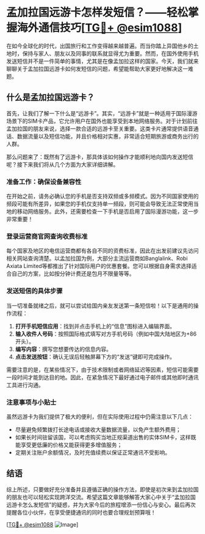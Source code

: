 # 孟加拉国远游卡怎样发短信？——轻松掌握海外通信技巧[[TG💪+ @esim1088](https://t.me/s/esim1088)]

在如今全球化的时代，出国旅行和工作变得越来越普遍。而当你踏上异国他乡的土地时，保持与家人、朋友以及同事的联系就显得尤为重要。然而，在国外使用手机发送短信并不是一件简单的事情，尤其是在像孟加拉这样的国家。今天，我们就来聊聊关于孟加拉国远游卡如何发短信的问题，希望能帮助大家更好地解决这一难题。

## 什么是孟加拉国远游卡？

首先，让我们了解一下什么是“远游卡”。其实，“远游卡”就是一种适用于国际漫游场景下的SIM卡产品，它允许用户在国外也能享受到本地网络服务。对于计划前往孟加拉国的朋友来说，选择一款合适的远游卡至关重要。这类卡片通常提供语音通话、数据流量以及短信功能，并且价格相对实惠，非常适合短期旅游或商务出行的人群。

那么问题来了：既然有了远游卡，那具体该如何操作才能顺利地向国内发送短信呢？接下来我们将从几个方面为大家详细讲解。

### 准备工作：确保设备兼容性

在开始之前，请务必确认您的手机是否支持双频或多频模式。因为不同国家使用的频段可能有所差异，如果您的手机仅支持单一频段，则可能会导致无法正常使用当地的移动网络服务。此外，还需要检查一下手机是否启用了国际漫游功能，这一步非常重要！

### 登录运营商官网查询收费标准

每个国家及地区的电信运营商都有各自不同的资费标准，因此在出发前建议先访问相关网站查询清楚。以孟加拉国为例，大部分主流运营商如Banglalink、Robi Axiata Limited等都推出了针对国际用户的优惠套餐。您可以根据自身需求选择适合自己的方案，比如按分钟计费还是包月不限量等等。

### 发送短信的具体步骤

当一切准备就绪之后，就可以尝试给国内亲友发送第一条短信啦！以下是通用的操作流程：

1. **打开手机短信应用**：找到并点击手机上的“信息”图标进入编辑界面。
2. **输入收件人号码**：按照国际格式填写对方手机号码（例如中国大陆地区为+86开头）。
3. **编写内容**：撰写您想要传达的信息内容。
4. **点击发送按钮**：确认无误后轻触屏幕下方的“发送”键即可完成操作。

需要注意的是，在某些情况下，由于技术限制或者网络延迟等因素，短信可能需要一段时间才能到达目的地。因此，在紧急情况下最好通过电子邮件或其他即时通讯工具进行沟通。

### 注意事项与小贴士

虽然远游卡为我们提供了极大的便利，但在实际使用过程中仍需注意以下几点：
- 尽量避免频繁拨打长途电话或接收大量数据流量，以免产生额外费用；
- 如果长时间驻留该国，可以考虑购买当地正规渠道出售的实体SIM卡，这样既能享受更低廉的价格又能获得更多增值服务；
- 定期关注账户余额情况，及时充值续费以保证正常通讯不受影响。

## 结语

综上所述，只要做好充分准备并且遵循正确的操作方法，即使是初次来到孟加拉国的朋友也可以轻松实现跨洋交流。希望这篇文章能够解答大家心中关于“孟加拉国远游卡怎么发短信”的疑惑，并为大家今后的旅程增添一份信心与安心。最后再次提醒各位小伙伴，在享受便捷通讯的同时也要合理规划预算哦！

[[TG💪+ @esim1088](https://t.me/s/esim1088) ![Image](https://i.postimg.cc/4NQfJmqS/Snipaste-2025-05-13-00-14-12.png)]